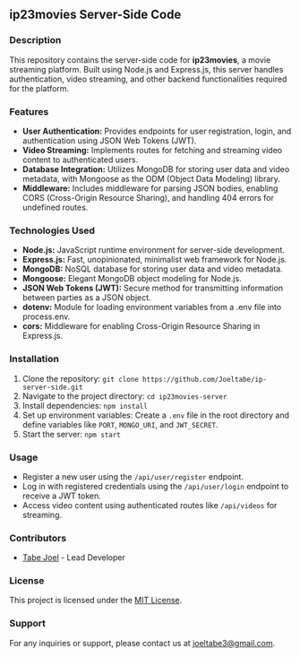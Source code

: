 ## ip23movies Server-Side Code

### Description
This repository contains the server-side code for **ip23movies**, a movie streaming platform. Built using Node.js and Express.js, this server handles authentication, video streaming, and other backend functionalities required for the platform.

### Features
- **User Authentication:** Provides endpoints for user registration, login, and authentication using JSON Web Tokens (JWT).
- **Video Streaming:** Implements routes for fetching and streaming video content to authenticated users.
- **Database Integration:** Utilizes MongoDB for storing user data and video metadata, with Mongoose as the ODM (Object Data Modeling) library.
- **Middleware:** Includes middleware for parsing JSON bodies, enabling CORS (Cross-Origin Resource Sharing), and handling 404 errors for undefined routes.

### Technologies Used
- **Node.js:** JavaScript runtime environment for server-side development.
- **Express.js:** Fast, unopinionated, minimalist web framework for Node.js.
- **MongoDB:** NoSQL database for storing user data and video metadata.
- **Mongoose:** Elegant MongoDB object modeling for Node.js.
- **JSON Web Tokens (JWT):** Secure method for transmitting information between parties as a JSON object.
- **dotenv:** Module for loading environment variables from a .env file into process.env.
- **cors:** Middleware for enabling Cross-Origin Resource Sharing in Express.js.

### Installation
1. Clone the repository: `git clone https://github.com/Joeltabe/ip-server-side.git`
2. Navigate to the project directory: `cd ip23movies-server`
3. Install dependencies: `npm install`
4. Set up environment variables: Create a `.env` file in the root directory and define variables like `PORT`, `MONGO_URI`, and `JWT_SECRET`.
5. Start the server: `npm start`

### Usage
- Register a new user using the `/api/user/register` endpoint.
- Log in with registered credentials using the `/api/user/login` endpoint to receive a JWT token.
- Access video content using authenticated routes like `/api/videos` for streaming.

### Contributors
- [Tabe Joel](https://github.com/Joeltabe) - Lead Developer

### License
This project is licensed under the [MIT License](LICENSE).

### Support
For any inquiries or support, please contact us at joeltabe3@gmail.com.